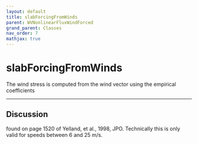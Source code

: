 ```yaml
---
layout: default
title: slabForcingFromWinds
parent: WVNonlinearFluxWindForced
grand_parent: Classes
nav_order: 7
mathjax: true
---
```


#  slabForcingFromWinds

The wind stress is computed from the wind vector using the empirical coefficients


---

## Discussion
found on page 1520 of Yelland, et al., 1998, JPO. Technically this is only valid
  for speeds between 6 and 25 m/s.
